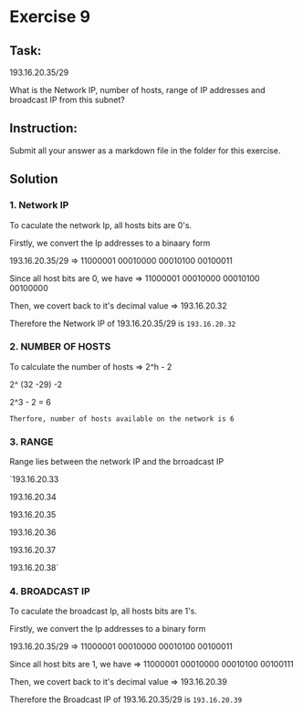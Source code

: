 # Exercise 9

## Task:

193.16.20.35/29

What is the Network IP, number of hosts, range of IP addresses and broadcast IP from this subnet?

## Instruction:

Submit all your answer as a markdown file in the folder for this exercise.

## Solution

### 1. Network IP 

To caculate the network Ip, all hosts bits are 0's. 

Firstly, we convert the Ip addresses to a binaary form 

193.16.20.35/29 => 11000001 00010000 00010100 00100011

Since all host bits are 0, we have => 11000001 00010000 00010100 00100000

Then, we covert back to it's decimal value => 193.16.20.32

Therefore the Network IP of 193.16.20.35/29 is `193.16.20.32`



### 2. NUMBER OF HOSTS

To  calculate the number of hosts => 2^h - 2

2^ (32 -29) -2

2^3 - 2 = 6

`Therfore, number of hosts available on the network is 6`

### 3. RANGE 

Range lies between the network IP and the brroadcast IP

`193.16.20.33

193.16.20.34

193.16.20.35

193.16.20.36

193.16.20.37

193.16.20.38`


### 4. BROADCAST IP 

To caculate the broadcast Ip, all hosts bits are 1's. 

Firstly, we convert the Ip addresses to a binary form 

193.16.20.35/29 => 11000001 00010000 00010100 00100011

Since all host bits are 1, we have => 11000001 00010000 00010100 00100111

Then, we covert back to it's decimal value => 193.16.20.39

Therefore the Broadcast IP of 193.16.20.35/29 is `193.16.20.39`
